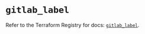 # `gitlab_label`

Refer to the Terraform Registry for docs: [`gitlab_label`](https://registry.terraform.io/providers/gitlabhq/gitlab/17.5.0/docs/resources/label).
